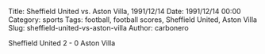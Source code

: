 Title: Sheffield United vs. Aston Villa, 1991/12/14
Date: 1991/12/14 00:00
Category: sports
Tags: football, football scores, Sheffield United, Aston Villa
Slug: sheffield-united-vs-aston-villa
Author: carbonero


Sheffield United 2 - 0 Aston Villa
